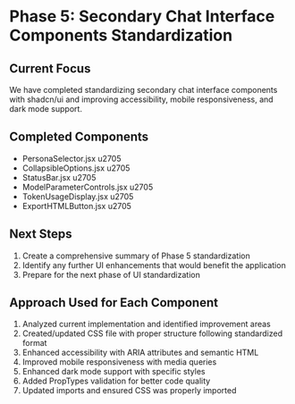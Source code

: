 # Phase 5: Secondary Chat Interface Components Standardization

## Current Focus
We have completed standardizing secondary chat interface components with shadcn/ui and improving accessibility, mobile responsiveness, and dark mode support.

## Completed Components
- PersonaSelector.jsx u2705
- CollapsibleOptions.jsx u2705
- StatusBar.jsx u2705
- ModelParameterControls.jsx u2705
- TokenUsageDisplay.jsx u2705
- ExportHTMLButton.jsx u2705

## Next Steps
1. Create a comprehensive summary of Phase 5 standardization
2. Identify any further UI enhancements that would benefit the application
3. Prepare for the next phase of UI standardization

## Approach Used for Each Component
1. Analyzed current implementation and identified improvement areas
2. Created/updated CSS file with proper structure following standardized format
3. Enhanced accessibility with ARIA attributes and semantic HTML
4. Improved mobile responsiveness with media queries
5. Enhanced dark mode support with specific styles
6. Added PropTypes validation for better code quality
7. Updated imports and ensured CSS was properly imported